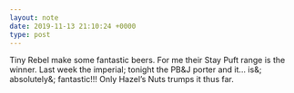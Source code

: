 ```yaml
---
layout: note
date: 2019-11-13 21:10:24 +0000
type: post
---
```


Tiny Rebel make some fantastic beers. For me their Stay Puft range is the winner. Last week the imperial; tonight the PB&J porter and it… is&; absolutely&; fantastic!!! Only Hazel’s Nuts trumps it thus far.

